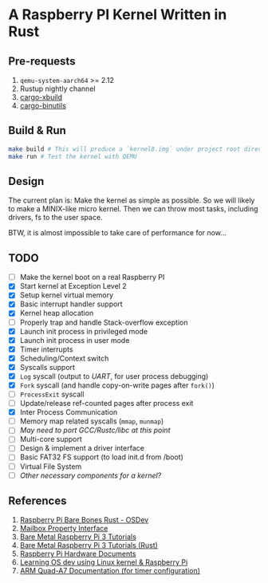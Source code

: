 # A Raspberry PI Kernel Written in Rust

## Pre-requests

1. `qemu-system-aarch64` >= 2.12
2. Rustup nightly channel
3. [cargo-xbuild](https://github.com/rust-osdev/cargo-xbuild)
4. [cargo-binutils](https://github.com/rust-embedded/cargo-binutils)

## Build & Run

```bash
make build # This will produce a `kernel8.img` under project root directory
make run # Test the kernel with QEMU
```

## Design

The current plan is:
Make the kernel as simple as possible. So we will likely to make a MINIX-like
micro kernel. Then we can throw most tasks, including drivers, fs to the user
space.

BTW, it is almost impossible to take care of performance for now...

## TODO

- [ ] Make the kernel boot on a real Raspberry PI
- [x] Start kernel at Exception Level 2
- [x] Setup kernel virtual memory
- [x] Basic interrupt handler support
- [x] Kernel heap allocation
- [ ] Properly trap and handle Stack-overflow exception
- [x] Launch init process in privileged mode
- [x] Launch init process in user mode
- [x] Timer interrupts
- [x] Scheduling/Context switch
- [x] Syscalls support
- [x] `Log` syscall (output to *UART*, for user process debugging)
- [x] `Fork` syscall (and handle copy-on-write pages after `fork()`)
- [ ] `ProcessExit` syscall
- [ ] Update/release ref-counted pages after process exit
- [x] Inter Process Communication
- [ ] Memory map related syscalls (`mmap`, `munmap`)
- [ ] *May need to port GCC/Rustc/libc at this point*
- [ ] Multi-core support
- [ ] Design & implement a driver interface
- [ ] Basic FAT32 FS support (to load init.d from /boot)
- [ ] Virtual File System
- [ ] *Other necessary components for a kernel?*

## References

1. [Raspberry Pi Bare Bones Rust - OSDev](https://wiki.osdev.org/Raspberry_Pi_Bare_Bones_Rust)
2. [Mailbox Property Interface](https://github.com/raspberrypi/firmware/wiki/Mailbox-property-interface)
3. [Bare Metal Raspberry Pi 3 Tutorials](https://github.com/bztsrc/raspi3-tutorial)
4. [Bare Metal Raspberry Pi 3 Tutorials (Rust)](https://github.com/rust-embedded/rust-raspi3-OS-tutorials)
5. [Raspberry Pi Hardware Documents](https://github.com/raspberrypi/documentation/tree/master/hardware/raspberrypi)
6. [Learning OS dev using Linux kernel & Raspberry Pi](https://github.com/s-matyukevich/raspberry-pi-os)
7. [ARM Quad-A7 Documentation (for timer configuration)](https://github.com/raspberrypi/documentation/blob/master/hardware/raspberrypi/bcm2836/QA7_rev3.4.pdf)
